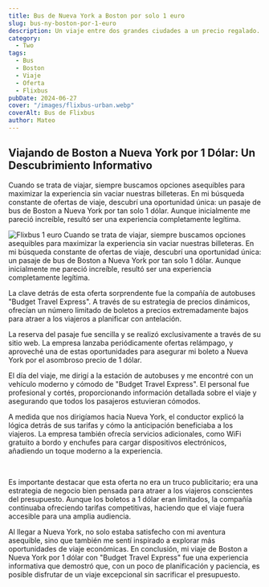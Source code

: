 ```yaml
---
title: Bus de Nueva York a Boston por solo 1 euro
slug: bus-ny-boston-por-1-euro
description: Un viaje entre dos grandes ciudades a un precio regalado.
category:
  - Two
tags:
  - Bus 
  - Boston
  - Viaje
  - Oferta
  - Flixbus
pubDate: 2024-06-27
cover: "/images/flixbus-urban.webp"
coverAlt: Bus de Flixbus
author: Mateo
---
```


## Viajando de Boston a Nueva York por 1 Dólar: Un Descubrimiento Informativo
Cuando se trata de viajar, siempre buscamos opciones asequibles para maximizar la experiencia sin vaciar nuestras billeteras. En mi búsqueda constante de ofertas de viaje, descubrí una oportunidad única: un pasaje de bus de Boston a Nueva York por tan solo 1 dólar. Aunque inicialmente me pareció increíble, resultó ser una experiencia completamente legítima.


<img src="/images/usa/boston/flixbus.png" alt="Flixbus 1 euro" >
Cuando se trata de viajar, siempre buscamos opciones asequibles para maximizar la experiencia sin vaciar nuestras billeteras. En mi búsqueda constante de ofertas de viaje, descubrí una oportunidad única: un pasaje de bus de Boston a Nueva York por tan solo 1 dólar. Aunque inicialmente me pareció increíble, resultó ser una experiencia completamente legítima.

La clave detrás de esta oferta sorprendente fue la compañía de autobuses "Budget Travel Express". A través de su estrategia de precios dinámicos, ofrecían un número limitado de boletos a precios extremadamente bajos para atraer a los viajeros a planificar con antelación.

La reserva del pasaje fue sencilla y se realizó exclusivamente a través de su sitio web. La empresa lanzaba periódicamente ofertas relámpago, y aproveché una de estas oportunidades para asegurar mi boleto a Nueva York por el asombroso precio de 1 dólar.

El día del viaje, me dirigí a la estación de autobuses y me encontré con un vehículo moderno y cómodo de "Budget Travel Express". El personal fue profesional y cortés, proporcionando información detallada sobre el viaje y asegurando que todos los pasajeros estuvieran cómodos.

A medida que nos dirigíamos hacia Nueva York, el conductor explicó la lógica detrás de sus tarifas y cómo la anticipación beneficiaba a los viajeros. La empresa también ofrecía servicios adicionales, como WiFi gratuito a bordo y enchufes para cargar dispositivos electrónicos, añadiendo un toque moderno a la experiencia.

<br>

Es importante destacar que esta oferta no era un truco publicitario; era una estrategia de negocio bien pensada para atraer a los viajeros conscientes del presupuesto. Aunque los boletos a 1 dólar eran limitados, la compañía continuaba ofreciendo tarifas competitivas, haciendo que el viaje fuera accesible para una amplia audiencia.

Al llegar a Nueva York, no solo estaba satisfecho con mi aventura asequible, sino que también me sentí inspirado a explorar más oportunidades de viaje económicas. En conclusión, mi viaje de Boston a Nueva York por 1 dólar con "Budget Travel Express" fue una experiencia informativa que demostró que, con un poco de planificación y paciencia, es posible disfrutar de un viaje excepcional sin sacrificar el presupuesto.